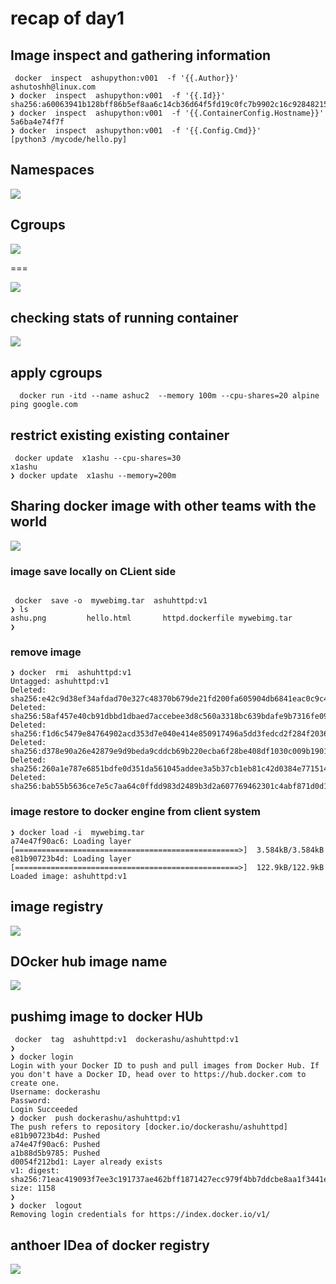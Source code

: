 # recap of day1

## Image inspect and gathering information 

```
 docker  inspect  ashupython:v001  -f '{{.Author}}'
ashutoshh@linux.com
❯ docker  inspect  ashupython:v001  -f '{{.Id}}'
sha256:a60063941b128bff86b5ef8aa6c14cb36d64f5fd19c0fc7b9902c16c92848215
❯ docker  inspect  ashupython:v001  -f '{{.ContainerConfig.Hostname}}'
5a6ba4e74f7f
❯ docker  inspect  ashupython:v001  -f '{{.Config.Cmd}}'
[python3 /mycode/hello.py]

```

## Namespaces 

<img src="ns.png">

## Cgroups 

<img src="cg1.png">


===

<img src="g.png">

## checking stats of running container 

<img src="stats.png">

## apply cgroups 

```
  docker run -itd --name ashuc2  --memory 100m --cpu-shares=20 alpine ping google.com 
```
 
 
 ## restrict existing existing container 
 
 ```
  docker update  x1ashu --cpu-shares=30
x1ashu
❯ docker update  x1ashu --memory=200m
```

## Sharing docker image with other teams with the world 

<img src="imgshare.png">

### image save locally on CLient side 

```

 docker  save -o  mywebimg.tar  ashuhttpd:v1
❯ ls
ashu.png         hello.html       httpd.dockerfile mywebimg.tar
❯ 

```
### remove image

```
❯ docker  rmi  ashuhttpd:v1
Untagged: ashuhttpd:v1
Deleted: sha256:e42c9d38ef34afdad70e327c48370b679de21fd200fa605904db6841eac0c9c4
Deleted: sha256:58af457e40cb91dbbd1dbaed7accebee3d8c560a3318bc639bdafe9b7316fe09
Deleted: sha256:f1d6c5479e84764902acd353d7e040e414e850917496a5dd3fedcd2f284f2036
Deleted: sha256:d378e90a26e42879e9d9beda9cddcb69b220ecba6f28be408df1030c009b1901
Deleted: sha256:260a1e787e6851bdfe0d351da561045addee3a5b37cb1eb81c42d0384e771514
Deleted: sha256:bab55b5636ce7e5c7aa64c0ffdd983d2489b3d2a607769462301c4abf871d0d1

```

###  image restore to docker engine from client system 

```
❯ docker load -i  mywebimg.tar
a74e47f90ac6: Loading layer [==================================================>]  3.584kB/3.584kB
e81b90723b4d: Loading layer [==================================================>]  122.9kB/122.9kB
Loaded image: ashuhttpd:v1

```

## image registry 

<img src="reg.png">

## DOcker hub image name 

<img src="imgname.png">


## pushimg image to docker HUb 

```
 docker  tag  ashuhttpd:v1  dockerashu/ashuhttpd:v1
❯ 
❯ docker login
Login with your Docker ID to push and pull images from Docker Hub. If you don't have a Docker ID, head over to https://hub.docker.com to create one.
Username: dockerashu
Password: 
Login Succeeded
❯ docker  push dockerashu/ashuhttpd:v1
The push refers to repository [docker.io/dockerashu/ashuhttpd]
e81b90723b4d: Pushed 
a74e47f90ac6: Pushed 
a1b88d5b9785: Pushed 
d0054f212bd1: Layer already exists 
v1: digest: sha256:71eac419093f7ee3c191737ae462bff1871427ecc979f4bb7ddcbe8aa1f3441e size: 1158
❯ 
❯ docker  logout
Removing login credentials for https://index.docker.io/v1/

```

## anthoer IDea of docker registry 

<img src="quay.png">



